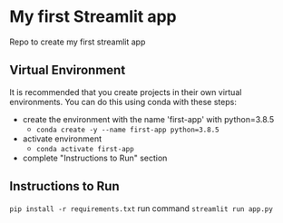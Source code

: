# My first Streamlit app
Repo to create my first streamlit app

## Virtual Environment
It is recommended that you create projects in their own virtual environments. You can do this using conda with these steps:

- create the environment with the name 'first-app' with python=3.8.5
  - `conda create -y --name first-app python=3.8.5`
- activate environment
  - `conda activate first-app`
- complete "Instructions to Run" section

## Instructions to Run
`pip install -r requirements.txt`
run command `streamlit run app.py`

